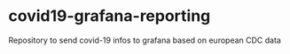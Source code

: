 # covid19-grafana-reporting
Repository to send covid-19 infos to grafana based on european CDC data
